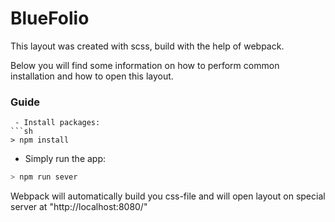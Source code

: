 # BlueFolio 

This layout was created with scss, build with the help of webpack.

Below you will find some information on how to perform common installation and how to open this layout.

### Guide
```
 - Install packages:
```sh
> npm install
```
 - Simply run the app:
```sh
> npm run sever
```
Webpack will automatically build you css-file and will open layout on special server at "http://localhost:8080/"